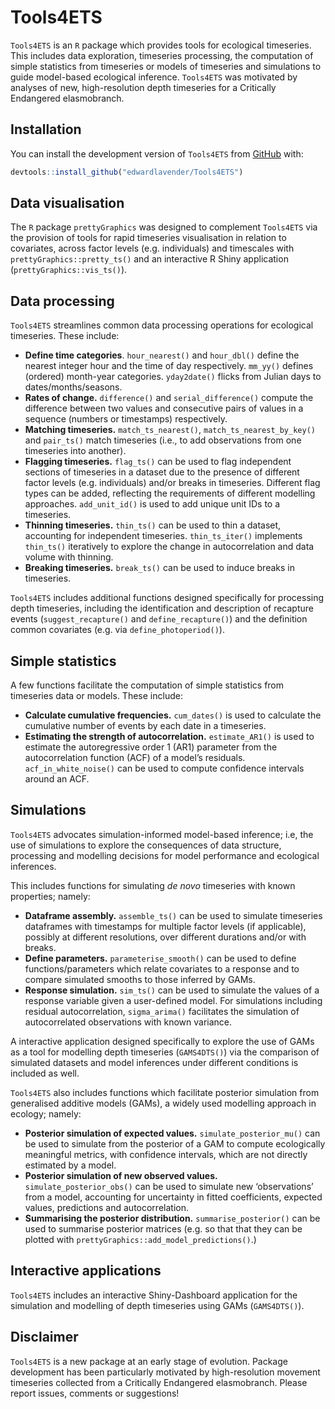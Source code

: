 
<!-- README.md is generated from README.Rmd. Please edit that file -->

# Tools4ETS

<!-- badges: start -->

<!-- badges: end -->

`Tools4ETS` is an `R` package which provides tools for ecological
timeseries. This includes data exploration, timeseries processing, the
computation of simple statistics from timeseries or models of timeseries
and simulations to guide model-based ecological inference. `Tools4ETS`
was motivated by analyses of new, high-resolution depth timeseries for a
Critically Endangered elasmobranch.

## Installation

You can install the development version of `Tools4ETS` from
[GitHub](https://github.com) with:

``` r
devtools::install_github("edwardlavender/Tools4ETS")
```

## Data visualisation

The `R` package `prettyGraphics` was designed to complement `Tools4ETS`
via the provision of tools for rapid timeseries visualisation in
relation to covariates, across factor levels (e.g. individuals) and
timescales with `prettyGraphics::pretty_ts()` and an interactive R Shiny
application (`prettyGraphics::vis_ts()`).

## Data processing

`Tools4ETS` streamlines common data processing operations for ecological
timeseries. These include:

  - **Define time categories**. `hour_nearest()` and `hour_dbl()` define
    the nearest integer hour and the time of day respectively. `mm_yy()`
    defines (ordered) month-year categories. `yday2date()` flicks from
    Julian days to dates/months/seasons.
  - **Rates of change.** `difference()` and `serial_difference()`
    compute the difference between two values and consecutive pairs of
    values in a sequence (numbers or timestamps) respectively.
  - **Matching timeseries.** `match_ts_nearest()`,
    `match_ts_nearest_by_key()` and `pair_ts()` match timeseries (i.e.,
    to add observations from one timeseries into another).  
  - **Flagging timeseries.** `flag_ts()` can be used to flag independent
    sections of timeseries in a dataset due to the presence of different
    factor levels (e.g. individuals) and/or breaks in timeseries.
    Different flag types can be added, reflecting the requirements of
    different modelling approaches. `add_unit_id()` is used to add
    unique unit IDs to a timeseries.
  - **Thinning timeseries.** `thin_ts()` can be used to thin a dataset,
    accounting for independent timeseries. `thin_ts_iter()` implements
    `thin_ts()` iteratively to explore the change in autocorrelation and
    data volume with thinning.
  - **Breaking timeseries.** `break_ts()` can be used to induce breaks
    in timeseries.

`Tools4ETS` includes additional functions designed specifically for
processing depth timeseries, including the identification and
description of recapture events (`suggest_recapture()` and
`define_recapture()`) and the definition common covariates (e.g. via
`define_photoperiod()`).

## Simple statistics

A few functions facilitate the computation of simple statistics from
timeseries data or models. These include:

  - **Calculate cumulative frequencies.** `cum_dates()` is used to
    calculate the cumulative number of events by each date in a
    timeseries.
  - **Estimating the strength of autocorrelation.** `estimate_AR1()` is
    used to estimate the autoregressive order 1 (AR1) parameter from the
    autocorrelation function (ACF) of a model’s residuals.
    `acf_in_white_noise()` can be used to compute confidence intervals
    around an ACF.

## Simulations

`Tools4ETS` advocates simulation-informed model-based inference; i.e,
the use of simulations to explore the consequences of data structure,
processing and modelling decisions for model performance and ecological
inferences.

This includes functions for simulating *de novo* timeseries with known
properties; namely:

  - **Dataframe assembly.** `assemble_ts()` can be used to simulate
    timeseries dataframes with timestamps for multiple factor levels (if
    applicable), possibly at different resolutions, over different
    durations and/or with breaks.
  - **Define parameters.** `parameterise_smooth()` can be used to define
    functions/parameters which relate covariates to a response and to
    compare simulated smooths to those inferred by GAMs.  
  - **Response simulation.** `sim_ts()` can be used to simulate the
    values of a response variable given a user-defined model. For
    simulations including residual autocorrelation, `sigma_arima()`
    facilitates the simulation of autocorrelated observations with known
    variance.

A interactive application designed specifically to explore the use of
GAMs as a tool for modelling depth timeseries (`GAMS4DTS()`) via the
comparison of simulated datasets and model inferences under different
conditions is included as well.

`Tools4ETS` also includes functions which facilitate posterior
simulation from generalised additive models (GAMs), a widely used
modelling approach in ecology; namely:

  - **Posterior simulation of expected values.**
    `simulate_posterior_mu()` can be used to simulate from the posterior
    of a GAM to compute ecologically meaningful metrics, with confidence
    intervals, which are not directly estimated by a model.
  - **Posterior simulation of new observed values.**
    `simulate_posterior_obs()` can be used to simulate new
    ‘observations’ from a model, accounting for uncertainty in
    fitted coefficients, expected values, predictions and
    autocorrelation.
  - **Summarising the posterior distribution.** `summarise_posterior()`
    can be used to summarise posterior matrices (e.g. so that that they
    can be plotted with `prettyGraphics::add_model_predictions()`.)

## Interactive applications

`Tools4ETS` includes an interactive Shiny-Dashboard application for the
simulation and modelling of depth timeseries using GAMs (`GAMS4DTS()`).

## Disclaimer

`Tools4ETS` is a new package at an early stage of evolution. Package
development has been particularly motivated by high-resolution movement
timeseries collected from a Critically Endangered elasmobranch. Please
report issues, comments or suggestions\!
